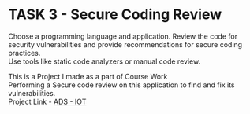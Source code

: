 # TASK 3 - Secure Coding Review
Choose a programming language and application. Review the code for security vulnerabilities and provide recommendations for secure coding practices.<br>
Use tools like static code analyzers or manual code review.

This is a Project I made as a part of Course Work<br>
Performing a Secure code review on this application to find and fix its vulnerabilities.<br>
Project Link - [ADS - IOT](https://github.com/DPRIYATHAM/ADS-IOT/tree/main/Software)

